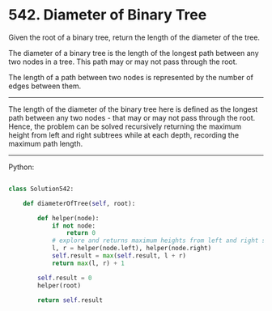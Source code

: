 # 542. Diameter of Binary Tree

Given the root of a binary tree, return the length of the diameter of the tree.

The diameter of a binary tree is the length of the longest path between any two
nodes in a tree. This path may or may not pass through the root.

The length of a path between two nodes is represented by the number of edges
between them.

---

The length of the diameter of the binary tree here is defined as the longest
path between any two nodes - that may or may not pass through the root. Hence,
the problem can be solved recursively returning the maximum height from left
and right subtrees while at each depth, recording the maximum path length.

---

Python:

```python

class Solution542:

    def diameterOfTree(self, root):

        def helper(node):
            if not node:
                return 0
            # explore and returns maximum heights from left and right subtree
            l, r = helper(node.left), helper(node.right)
            self.result = max(self.result, l + r)
            return max(l, r) + 1

        self.result = 0
        helper(root)

        return self.result
```

